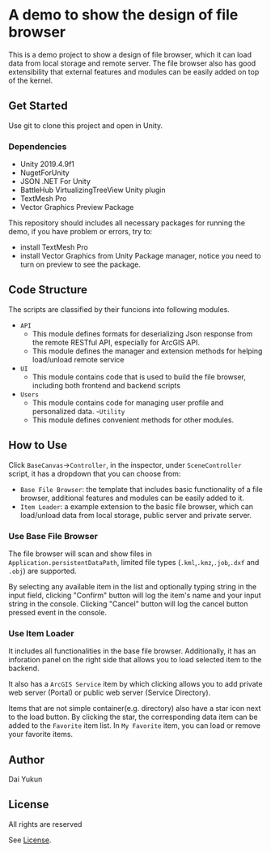# A demo to show the design of file browser
This is a demo project to show a design of file browser, which it can load data from local storage and remote server. The file browser also has good extensibility that external features and modules can be easily added on top of the kernel.

## Get Started
Use git to clone this project and open in Unity. 
### Dependencies
- Unity 2019.4.9f1
- NugetForUnity
- JSON .NET For Unity
- BattleHub VirtualizingTreeView Unity plugin
- TextMesh Pro
- Vector Graphics Preview Package

This repository should includes all necessary packages for running the demo, if you have problem or errors, try to:
- install TextMesh Pro
- install Vector Graphics from Unity Package manager, notice you need to turn on preview to see the package.

## Code Structure
The scripts are classified by their funcions into following modules.
- `API`
    - This module defines formats for deserializing Json response from the remote RESTful API, especially for ArcGIS API.
    - This module defines the manager and extension methods for helping load/unload remote service
- `UI`
    - This module contains code that is used to build the file browser, including both  frontend and backend scripts
- `Users`
    - This module contains code for managing user profile and personalized data. 
-`Utility`
    - This module defines convenient methods for other modules.  

## How to Use
Click `BaseCanvas`->`Controller`, in the inspector, under `SceneController` script, it has a dropdown that you can choose from:
- `Base File Browser`: the template that includes basic functionality of a file browser, additional features and modules can be easily added to it. 
- `Item Loader`: a example extension to the basic file browser, which can load/unload data from local storage, public server and private server.

### Use Base File Browser
The file browser will scan and show files in `Application.persistentDataPath`, limited file types (`.kml`,`.kmz`,`.job`,`.dxf` and `.obj`) are supported.

By selecting any available item in the list and optionally typing string in the input field, clicking "Confirm" button will log the item's name and your input string in the console. 
Clicking "Cancel" button will log the cancel button pressed event in the console.

### Use Item Loader
It includes all functionalities in the base file browser. Additionally, it has an inforation panel on the right side that allows you to load selected item to the backend.

It also has a `ArcGIS Service` item by which clicking allows you to add private web server (Portal) or public web server (Service Directory).

Items that are not simple container(e.g. directory) also have a star icon next to the load button. By clicking the star, the corresponding data item can be added to the `Favorite` item list. In `My Favorite` item, you can load or remove your favorite items.

## Author
Dai Yukun

## License
All rights are reserved

See [License](LICENSE.md).




